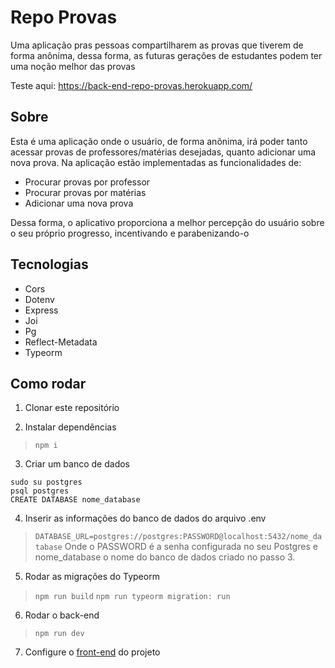 # Repo Provas

Uma aplicação pras pessoas compartilharem as provas que tiverem de forma anônima, dessa forma, as futuras gerações de estudantes podem ter uma noção melhor das provas

Teste aqui: https://back-end-repo-provas.herokuapp.com/


## Sobre

Esta é uma aplicação onde o usuário, de forma anônima, irá poder tanto acessar provas de professores/matérias desejadas, quanto adicionar uma nova prova. Na aplicação estão implementadas as funcionalidades de:

- Procurar provas por professor
- Procurar provas por matérias
- Adicionar uma nova prova

Dessa forma, o aplicativo proporciona a melhor percepção do usuário sobre o seu próprio progresso, incentivando e parabenizando-o

## Tecnologias

- Cors
- Dotenv
- Express
- Joi
- Pg
- Reflect-Metadata
- Typeorm

## Como rodar

1. Clonar este repositório

2. Instalar dependências
>`npm i`

3. Criar um banco de dados
```
sudo su postgres
psql postgres
CREATE DATABASE nome_database
```

4. Inserir as informações do banco de dados do arquivo .env
>`DATABASE_URL=postgres://postgres:PASSWORD@localhost:5432/nome_database`
Onde o PASSWORD é a senha configurada no seu Postgres e nome_database o nome do banco de dados criado no passo 3.

5. Rodar as migrações do Typeorm
>`npm run build`
>`npm run typeorm migration: run`

6. Rodar o back-end
>`npm run dev`

7. Configure o [front-end](https://github.com/yungtay/front-end-repo-provas) do projeto

